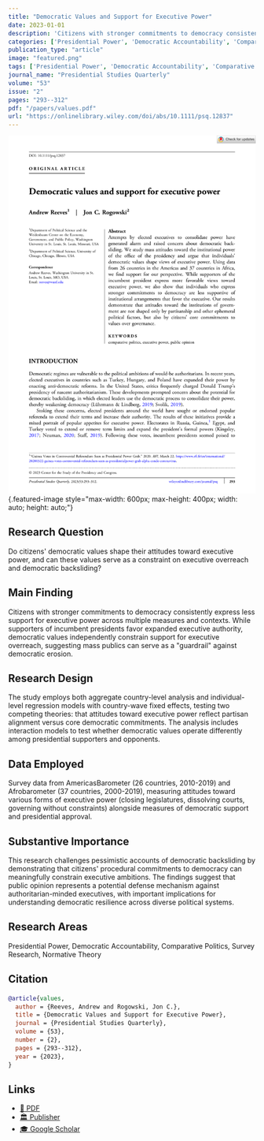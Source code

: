 ```yaml
---
title: "Democratic Values and Support for Executive Power"
date: 2023-01-01
description: 'Citizens with stronger commitments to democracy consistently express less support for executive power across multiple measures and contexts. While supporters of incumbent presidents favor expanded executive authority, democratic values independently constrain support for executive overreach, suggesting mass publics can serve as a "guardrail" against democratic erosion.'
categories: ['Presidential Power', 'Democratic Accountability', 'Comparative Politics', 'Survey Research', 'Normative Theory']
publication_type: "article"
image: "featured.png"
tags: ['Presidential Power', 'Democratic Accountability', 'Comparative Politics', 'Survey Research', 'Normative Theory']
journal_name: "Presidential Studies Quarterly"
volume: "53"
issue: "2"
pages: "293--312"
pdf: "/papers/values.pdf"
url: "https://onlinelibrary.wiley.com/doi/abs/10.1111/psq.12837"
---
```


![](featured.png){.featured-image style="max-width: 600px; max-height: 400px; width: auto; height: auto;"}

## Research Question

Do citizens' democratic values shape their attitudes toward executive power, and can these values serve as a constraint on executive overreach and democratic backsliding?

## Main Finding

Citizens with stronger commitments to democracy consistently express less support for executive power across multiple measures and contexts. While supporters of incumbent presidents favor expanded executive authority, democratic values independently constrain support for executive overreach, suggesting mass publics can serve as a "guardrail" against democratic erosion.

## Research Design

The study employs both aggregate country-level analysis and individual-level regression models with country-wave fixed effects, testing two competing theories: that attitudes toward executive power reflect partisan alignment versus core democratic commitments. The analysis includes interaction models to test whether democratic values operate differently among presidential supporters and opponents.

## Data Employed

Survey data from AmericasBarometer (26 countries, 2010-2019) and Afrobarometer (37 countries, 2000-2019), measuring attitudes toward various forms of executive power (closing legislatures, dissolving courts, governing without constraints) alongside measures of democratic support and presidential approval.

## Substantive Importance

This research challenges pessimistic accounts of democratic backsliding by demonstrating that citizens' procedural commitments to democracy can meaningfully constrain executive ambitions. The findings suggest that public opinion represents a potential defense mechanism against authoritarian-minded executives, with important implications for understanding democratic resilience across diverse political systems.

## Research Areas

Presidential Power, Democratic Accountability, Comparative Politics, Survey Research, Normative Theory

## Citation

```bibtex
@article{values,
  author = {Reeves, Andrew and Rogowski, Jon C.},
  title = {Democratic Values and Support for Executive Power},
  journal = {Presidential Studies Quarterly},
  volume = {53},
  number = {2},
  pages = {293--312},
  year = {2023},
}
```

## Links

- [📄 PDF](/papers/values.pdf)
- [🏛️ Publisher](https://onlinelibrary.wiley.com/doi/abs/10.1111/psq.12837)
- [🎓 Google Scholar](https://scholar.google.com/scholar?q=Democratic%20Values%20and%20Support%20for%20Executive%20Power)